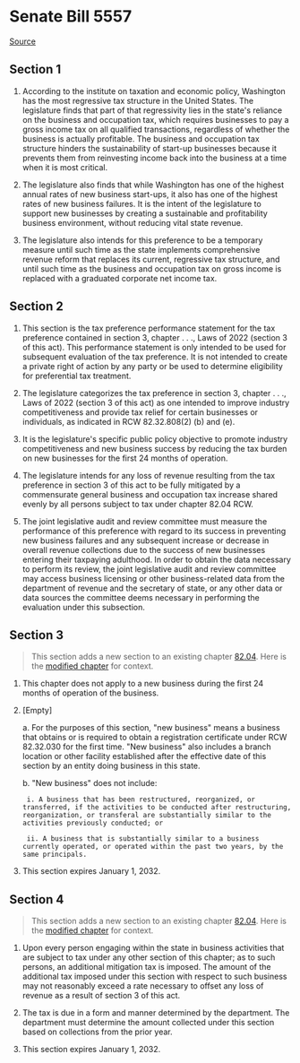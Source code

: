 # Senate Bill 5557

[Source](http://lawfilesext.leg.wa.gov/biennium/2021-22/Xml/Bills/Senate%20Bills/5557.xml)
## Section 1
1. According to the institute on taxation and economic policy, Washington has the most regressive tax structure in the United States. The legislature finds that part of that regressivity lies in the state's reliance on the business and occupation tax, which requires businesses to pay a gross income tax on all qualified transactions, regardless of whether the business is actually profitable. The business and occupation tax structure hinders the sustainability of start-up businesses because it prevents them from reinvesting income back into the business at a time when it is most critical.

2. The legislature also finds that while Washington has one of the highest annual rates of new business start-ups, it also has one of the highest rates of new business failures. It is the intent of the legislature to support new businesses by creating a sustainable and profitability business environment, without reducing vital state revenue.

3. The legislature also intends for this preference to be a temporary measure until such time as the state implements comprehensive revenue reform that replaces its current, regressive tax structure, and until such time as the business and occupation tax on gross income is replaced with a graduated corporate net income tax.


## Section 2
1. This section is the tax preference performance statement for the tax preference contained in section 3, chapter . . ., Laws of 2022 (section 3 of this act). This performance statement is only intended to be used for subsequent evaluation of the tax preference. It is not intended to create a private right of action by any party or be used to determine eligibility for preferential tax treatment.

2. The legislature categorizes the tax preference in section 3, chapter . . ., Laws of 2022 (section 3 of this act) as one intended to improve industry competitiveness and provide tax relief for certain businesses or individuals, as indicated in RCW 82.32.808(2) (b) and (e).

3. It is the legislature's specific public policy objective to promote industry competitiveness and new business success by reducing the tax burden on new businesses for the first 24 months of operation.

4. The legislature intends for any loss of revenue resulting from the tax preference in section 3 of this act to be fully mitigated by a commensurate general business and occupation tax increase shared evenly by all persons subject to tax under chapter 82.04 RCW.

5. The joint legislative audit and review committee must measure the performance of this preference with regard to its success in preventing new business failures and any subsequent increase or decrease in overall revenue collections due to the success of new businesses entering their taxpaying adulthood. In order to obtain the data necessary to perform its review, the joint legislative audit and review committee may access business licensing or other business-related data from the department of revenue and the secretary of state, or any other data or data sources the committee deems necessary in performing the evaluation under this subsection.


## Section 3
> This section adds a new section to an existing chapter [82.04](/rcw/82_excise_taxes/82.04_business_and_occupation_tax.md). Here is the [modified chapter](rcw/82_excise_taxes/82.04_business_and_occupation_tax.md) for context.

1. This chapter does not apply to a new business during the first 24 months of operation of the business.

2. [Empty]

    a. For the purposes of this section, "new business" means a business that obtains or is required to obtain a registration certificate under RCW 82.32.030 for the first time. "New business" also includes a branch location or other facility established after the effective date of this section by an entity doing business in this state.

    b. "New business" does not include:

        i. A business that has been restructured, reorganized, or transferred, if the activities to be conducted after restructuring, reorganization, or transferal are substantially similar to the activities previously conducted; or

        ii. A business that is substantially similar to a business currently operated, or operated within the past two years, by the same principals.

3. This section expires January 1, 2032.


## Section 4
> This section adds a new section to an existing chapter [82.04](/rcw/82_excise_taxes/82.04_business_and_occupation_tax.md). Here is the [modified chapter](rcw/82_excise_taxes/82.04_business_and_occupation_tax.md) for context.

1. Upon every person engaging within the state in business activities that are subject to tax under any other section of this chapter; as to such persons, an additional mitigation tax is imposed. The amount of the additional tax imposed under this section with respect to such business may not reasonably exceed a rate necessary to offset any loss of revenue as a result of section 3 of this act.

2. The tax is due in a form and manner determined by the department. The department must determine the amount collected under this section based on collections from the prior year.

3. This section expires January 1, 2032.

